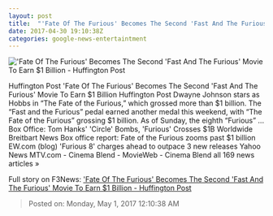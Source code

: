 ```yaml
---
layout: post
title:  "'Fate Of The Furious' Becomes The Second 'Fast And The Furious' Movie To Earn $1 Billion - Huffington Post"
date: 2017-04-30 19:10:38Z
categories: google-news-entertaintment
---
```


!['Fate Of The Furious' Becomes The Second 'Fast And The Furious' Movie To Earn $1 Billion - Huffington Post](http://img.huffingtonpost.com/asset/1910_1000/5906222b2600003596c48855.jpeg?cache=dwrqdkcyto)

Huffington Post 'Fate Of The Furious' Becomes The Second 'Fast And The Furious' Movie To Earn $1 Billion Huffington Post Dwayne Johnson stars as Hobbs in “The Fate of the Furious,” which grossed more than $1 billion. The “Fast and the Furious” pedal earned another medal this weekend, with “The Fate of the Furious” grossing $1 billion. As of Sunday, the eighth “Furious” ... Box Office: Tom Hanks' 'Circle' Bombs, 'Furious' Crosses $1B Worldwide Breitbart News Box office report: Fate of the Furious zooms past $1 billion EW.com (blog) 'Furious 8' charges ahead to outpace 3 new releases Yahoo News MTV.com - Cinema Blend - MovieWeb - Cinema Blend all 169 news articles »


Full story on F3News: ['Fate Of The Furious' Becomes The Second 'Fast And The Furious' Movie To Earn $1 Billion - Huffington Post](http://www.f3nws.com/n/hAFSK)

> Posted on: Monday, May 1, 2017 12:10:38 AM
